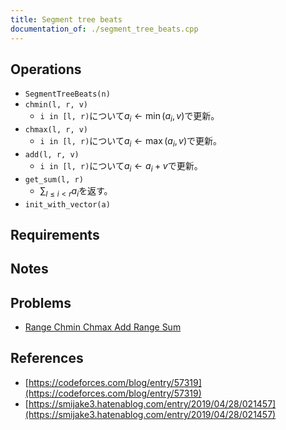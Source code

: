 ```yaml
---
title: Segment tree beats
documentation_of: ./segment_tree_beats.cpp
---
```


## Operations

- `SegmentTreeBeats(n)`
- `chmin(l, r, v)`
	- `i in [l, r)`について$a_i \leftarrow \min(a_i, v)$で更新。
- `chmax(l, r, v)`
	- `i in [l, r)`について$a_i \leftarrow \max(a_i, v)$で更新。
- `add(l, r, v)`
	- `i in [l, r)`について$a_i \leftarrow a_i + v$で更新。
- `get_sum(l, r)`
	- $\sum_{l \le i \lt r} a_i$を返す。
- `init_with_vector(a)`

## Requirements

## Notes

## Problems

- [Range Chmin Chmax Add Range Sum](https://judge.yosupo.jp/problem/range_chmin_chmax_add_range_sum)

## References

- [https://codeforces.com/blog/entry/57319](https://codeforces.com/blog/entry/57319)
- [https://smijake3.hatenablog.com/entry/2019/04/28/021457](https://smijake3.hatenablog.com/entry/2019/04/28/021457)

